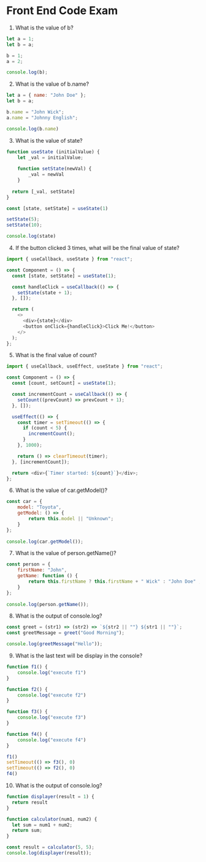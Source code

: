 ﻿# Front End Code Exam

1. What is the value of b?

```javascript
let a = 1;
let b = a;

b = 1;
a = 2;

console.log(b);
```

2. What is the value of b.name?

```javascript
let a = { name: "John Doe" };
let b = a;

b.name = "John Wick";
a.name = "Johnny English";

console.log(b.name)
```

3. What is the value of state?

```javascript
function useState (initialValue) {
    let _val = initialValue;
    
    function setState(newVal) {
        _val = newVal
    }
  
  return [_val, setState]
}

const [state, setState] = useState(1)

setState(5);
setState(10);

console.log(state)
```

4. If the button clicked 3 times, what will be the final value of state?

```javascript   
import { useCallback, useState } from "react";

const Component = () => {
  const [state, setState] = useState(1);

  const handleClick = useCallback(() => {
    setState(state + 1);
  }, []);

  return (
    <>
      <div>{state}</div>
      <button onClick={handleClick}>Click Me!</button>
    </>
  );
};
```

5. What is the final value of count?

```javascript   
import { useCallback, useEffect, useState } from "react";

const Component = () => {
  const [count, setCount] = useState(1);

  const incrementCount = useCallback(() => {
    setCount((prevCount) => prevCount + 1);
  }, []);

  useEffect(() => {
    const timer = setTimeout(() => {
      if (count < 5) {
        incrementCount();
      }
    }, 1000);

    return () => clearTimeout(timer);
  }, [incrementCount]);

  return <div>{`Timer started: ${count}`}</div>;
};
```

6. What is the value of car.getModel()?

```javascript
const car = {
    model: "Toyota",
    getModel: () => {
        return this.model || "Unknown"; 
    }    
};
 
console.log(car.getModel());
```

7. What is the value of person.getName()?

```javascript
const person = {
    firstName: "John",
    getName: function () {
        return this.firstName ? this.firstName + " Wick" : "John Doe" ; 
    }    
};
 
console.log(person.getName());
```

8. What is the output of console.log?

```javascript
const greet = (str1) => (str2) => `${str2 || ""} ${str1 || ""}`;
const greetMessage = greet("Good Morning");

console.log(greetMessage("Hello"));

```

9. What is the last text will be display in the console?

```javascript
function f1() {
	console.log("execute f1")
}

function f2() {
	console.log("execute f2")
}

function f3() {
	console.log("execute f3")
}

function f4() {
	console.log("execute f4")
}

f1()
setTimeout(() => f3(), 0)
setTimeout(() => f2(), 0)
f4()

```

10. What is the output of console.log?

```javascript
function displayer(result = 1) {
  return result
}

function calculator(num1, num2) {
  let sum = num1 + num2;
  return sum;
}

const result = calculator(5, 5);
console.log(displayer(result));

```

